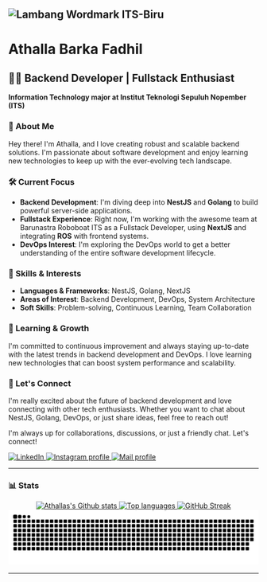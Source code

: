 ![Lambang Wordmark ITS-Biru](https://github.com/user-attachments/assets/5c0ef49c-ccd5-4140-be56-6bc48583c322)
---
# Athalla Barka Fadhil

## 👨‍💻 Backend Developer | Fullstack Enthusiast

**Information Technology major at Institut Teknologi Sepuluh Nopember (ITS)**

### 🚀 About Me

Hey there! I'm Athalla, and I love creating robust and scalable backend solutions. I'm passionate about software development and enjoy learning new technologies to keep up with the ever-evolving tech landscape.

### 🛠️ Current Focus

- **Backend Development**: I'm diving deep into **NestJS** and **Golang** to build powerful server-side applications.
- **Fullstack Experience**: Right now, I'm working with the awesome team at Barunastra Roboboat ITS as a Fullstack Developer, using **NextJS** and integrating **ROS** with frontend systems.
- **DevOps Interest**: I'm exploring the DevOps world to get a better understanding of the entire software development lifecycle.

### 💼 Skills & Interests

- **Languages & Frameworks**: NestJS, Golang, NextJS
- **Areas of Interest**: Backend Development, DevOps, System Architecture
- **Soft Skills**: Problem-solving, Continuous Learning, Team Collaboration

### 🌱 Learning & Growth

I'm committed to continuous improvement and always staying up-to-date with the latest trends in backend development and DevOps. I love learning new technologies that can boost system performance and scalability.

### 🤝 Let's Connect

I'm really excited about the future of backend development and love connecting with other tech enthusiasts. Whether you want to chat about NestJS, Golang, DevOps, or just share ideas, feel free to reach out!

<p>I'm always up for collaborations, discussions, or just a friendly chat. Let's connect!</p>

<p>
    <a href="https://www.linkedin.com/in/athalla-barka-fadhil/" target="_blank">
        <img alt="LinkedIn" title="LinkedIn" src="https://img.shields.io/static/v1?message=LinkedIn&logo=linkedin&label=&color=0077B5&logoColor=white&labelColor=&style=for-the-badge" />
    </a>
    <a href="https://www.instagram.com/athallabf/?next=%2F&hl=id" target="_blank">
        <img alt="Instagram profile" title="Follow my Instagram" src="https://img.shields.io/badge/-@athallabf-E4405F?style=for-the-badge&logo=Instagram&logoColor=white" />
    </a>
    <a href="mailto:rakafadhil.rf@gmail.com" target="_blank">
        <img alt="Mail profile" title="Send an email" src="https://img.shields.io/badge/-rakafadhil.rf@gmail.com-D14836?style=for-the-badge&logo=Gmail&logoColor=white" />
    </a>
</p>

---

### 📊 Stats

<div align="center">
  <a href="#">
    <img src="https://bad-apple-github-readme.vercel.app/api?username=athallabf&show_icons=true&count_private=true&line_height=20&icon_color=00b3ff&theme=blue-green&title_color=00b3ff" alt="Athallas's Github stats" />
  </a>
  <a href="#">
    <img src="https://github-readme-mwendwa.vercel.app/api/top-langs/?username=athallabf&layout=compact&count_private=true&theme=blue-green&title_color=00b3ff" alt="Top languages" />
  </a>
<a href="#">
    <img src="https://streak-stats.demolab.com?user=athallabf&count_private=true&theme=blue-green&title_color=00b3ff" alt="GitHub Streak" />
</a>
</div>

<picture>
  <source media="(prefers-color-scheme: dark)" srcset="https://raw.githubusercontent.com/athallabf/athallabf/output/github-contribution-grid-snake-dark.svg">
  <source media="(prefers-color-scheme: light)" srcset="https://raw.githubusercontent.com/athallabf/athallabf/output/github-contribution-grid-snake.svg">
  <img alt="github contribution grid snake animation" src="https://raw.githubusercontent.com/athallabf/athallabf/output/github-contribution-grid-snake.svg">
</picture>

---
